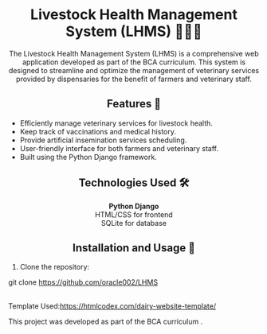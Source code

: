 <h1 align="center">Livestock Health Management System (LHMS) 👩‍⚕️🐄</h1>

<p align="center">
  The Livestock Health Management System (LHMS) is a comprehensive web application developed as part of the BCA curriculum. This system is designed to streamline and optimize the management of veterinary services provided by dispensaries for the benefit of farmers and veterinary staff.
</p>


<h2 align="center">Features 🌟</h2>

<ul>
  <li>Efficiently manage veterinary services for livestock health.</li>
  <li>Keep track of vaccinations and medical history.</li>
  <li>Provide artificial insemination services scheduling.</li>
  <li>User-friendly interface for both farmers and veterinary staff.</li>
  <li>Built using the Python Django framework.</li>
</ul>

<h2 align="center">Technologies Used 🛠️</h2>

<p align="center">
  <strong>Python Django</strong><br>
  HTML/CSS for frontend<br>
  SQLite for database
</p>

<h2 align="center">Installation and Usage 🚀</h2>

<ol>
  <li>Clone the repository:</li>
</ol>


git clone https://github.com/oracle002/LHMS   
<BR>

Template Used:https://htmlcodex.com/dairy-website-template/

This project was developed as part of the BCA curriculum .   
 
